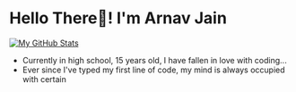 # Hello There👋! I'm Arnav Jain

[![My GitHub Stats](https://github-readme-stats.vercel.app/api?username=anuraghazra)](https://github.com/anuraghazra/github-readme-stats)

- Currently in high school, 15 years old, I have fallen in love with coding...
- Ever since I've typed my first line of code, my mind is always occupied with certain 
